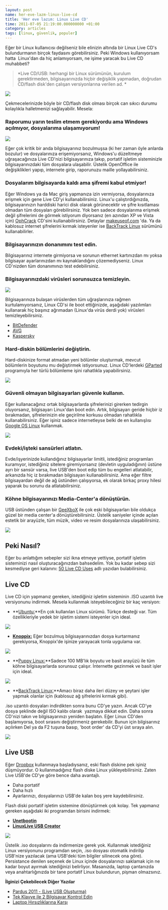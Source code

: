 ```yaml
--- 
layout: post 
name: her-eve-lazm-linux-live-cd 
title: 'Her eve lazım: Linux Live CD' 
time: 2011-07-05 21:19:00.000000000 +01:00 
category: articles
tags: [linux, güvenlik, populer]
---
```

Eğer bir Linux kullanıcısı değilseniz bile elinizin altında bir Linux Live CD's bulundurmanın birçok faydasını görebilirsiniz. Peki Windows kullanıyorsam hatta  Linux'dan da hiç anlamıyorsam, ne işime yaracak bu Live CD muhabbeti?

> *Live CD/USB: herhangi bir Linux sürümünün, kurulum gerektirmeden, bilgisayarınızda hiçbir değişiklik yapmadan, doğrudan CD/flash disk'den çalışan versiyonlarına verilen ad. *

[![]({{site.url}}/images/bootable-ubuntu-usb-flash-drive.jpg)]({{site.url}}/images/bootable-ubuntu-usb-flash-drive.jpg)

Çekmecelerinizde böyle bir CD/flash disk olması birçok can sıkıcı durumu kolaylıkla halletmenizi sağlayabilir. Mesela:

### Raporumu yarın teslim etmem gerekiyordu ama Windows açılmıyor, dosyalarıma ulaşamıyorum!

[![]({{site.url}}/images/boot_error.jpg)]({{site.url}}/images/boot_error.jpg)

Eğer çok kritik bir anda bilgisayarınız bozulmuşsa (ki her zaman öyle anlarda bozulur) ve dosyalarınıza erişemiyorsanız, Windows'u düzeltmeye uğraşacağınıza Live CD'nizi bilgisayarınıza takıp, portatif işletim sisteminizle bilgisayarınızdaki tüm dosyalara ulaşabilir. Üstelik OpenOffice ile değişiklikleri yapıp, internete girip, raporunuzu maille yollayabilirsiniz.

### Dosyalarım bilgisayarda kaldı ama şifremi kabul etmiyor!

Eğer Windows ya da Mac giriş yapmanıza izin vermiyorsa, dosyalarınıza erişmek için gene Live CD'yi kullanabilirsiniz. Linux'u çalıştırdığınızda, bilgisayarınızın harddiski harici disk olarak görünecektir ve şifre kısıtlaması olmadan tüm dosyaları görebilirsiniz.
Yok ben sadece dosyalarıma erişmek değil şifrelerimi de görmek istiyorum diyorsanız (en azından XP ve Vista için) [OphCrack](http://ophcrack.sourceforge.net/) CD'sini kullanabilirsiniz. Detaylar [makeuseof.com](http://www.makeuseof.com/tag/hack-windows-passwords-with-ophcrack/) 'da. Ya da kablosuz internet şifrelerini kırmak isteyenler ise [BackTrack Linux](http://www.backtrack-linux.org/) sürümünü kullanabilirler.

### Bilgisayarınızın donanımını test edin.

Bilgisayarınız internete girmiyorsa ve sorunun ethernet kartınızdan mı yoksa bilgisayar ayarlarınızdan mı kaynaklandığını çözemediyseniz. Linux CD'nizden tüm donanımınızı test edebilirsiniz.

### Bilgisayarınızdaki virüsleri sorunsuzca temizleyin. 

[![]({{site.url}}/images/virus-laptop-02.jpg)]({{site.url}}/images/virus-laptop-02.jpg)

Bilgisayarınıza bulaşan virüslerden tüm uğraşlarınıza rağmen kurtulamıyorsanız, Linux CD'si ile boot ettiğinizde, aşağıdaki yazılımları kullanarak hiç başınız ağrımadan (Linux'da virüs derdi yok) virüsleri temizleyebilirsiniz.

-   [BitDefender](http://www.makeuseof.com/tag/bitdefender-rescue-cd-removes-viruses-fails/)
-   [AVG](http://www.avg.com/us-en/226386)
-   [Kaspersky](http://www.makeuseof.com/tag/kaspersky-rescue-disk-saves-reinstalling-windows/)

### Hard-diskin bölümlerini değiştirin.

Hard-diskinize format atmadan yeni bölümler oluşturmak, mevcut bölümlerin boyutunu mu değiştirmek istiyorsunuz. Linux CD'lerdeki [GParted](http://www.makeuseof.com/tag/kaspersky-rescue-disk-saves-reinstalling-windows/) programıyla her türlü bölümleme işini rahatlıkla yapabilirsiniz.

[![]({{site.url}}/images/gparted.png)]({{site.url}}/images/gparted.png)

### Güvenli olmayan bilgisayarları güvenle kullanın.

Eğer kullanacağınız ortak bilgisayarlarda şifrelerinizi girerken tedirgin oluyorsanız, bilgisayarı Linux'dan boot edin. Artık, bilgisayarı geride hiçbir iz bırakmadan, şifrelerinizin ele geçirilme korkusu olmadan rahatlıkla kullanabilirsiniz.
Eğer işiniz sadece internetleyse belki de en kullanışlısı [Google OS Linux](http://getchrome.eu/download.php) kullanmak.

[![]({{site.url}}/images/screenshotom.png)]({{site.url}}/images/screenshotom.png)

### Evdeki/işteki sansürleri atlatın.

Evde/işyerinizde kullandığınız bilgisayarlar limitli, istediğiniz programları kuramıyor, istediğiniz sitelere giremiyorsanız (devletin uyguladığının) üstüne ayrı bir sansür varsa, live USB'den boot edip tüm bu engelleri atlatabilir, arkanızda hiç iz bırakmadan bilgisayarı kullanabilirsiniz. Ama eğer filtre bilgisayardan değil de ağ üstünden çalışıyorsa, ek olarak birkaç proxy hilesi yaparak bu sorunu da atlatabilirsiniz.

### Köhne bilgisayarınızı Media-Center'a dönüştürün.

USB üstünden çalışan bir [GeeXboX](http://www.geexbox.org/screenshots/) ile çok eski bilgisayarları bile oldukça güzel bir media center'a dönüştürebilirsiniz. Üstelik saniyeler içinde açılan estetik bir arayüzle, tüm müzik, video ve resim dosyalarınıza ulaşabilirsiniz.

[![]({{site.url}}/images/xbmc-movies1.jpg)](http://www.geexbox.org/screenshots/)

Peki Nasıl?
-----------

Eğer bu anlattığım sebepler sizi ikna etmeye yettiyse, portatif işletim sisteminizi nasıl oluşturacağınızdan bahsedelim. Yok bu kadar sebep sizi kesmediyse geri kalanını: [50 Live CD Uses](http://www.scribd.com/doc/57464299/MakeUseOf-com-50-Live-CD-Uses) adlı yazıdan bulabilirsiniz.

Live CD
-------

Live CD için yapmanız gereken, istediğiniz işletim sisteminin .ISO uzantılı live versiyonunu indirmek. Mesela kullanmak isteyebileceğiniz bir kaç versiyon:

-   **[Ubuntu:](http://www.ubuntu.com/download/ubuntu/download)**En çok kullanılan Linux sürümü. Türkçe desteği var. Tüm özellikleriyle yedek bir işletim sistemi isteyenler için ideal.

[![](http://static.arstechnica.com/shell-windows.png)](http://www.ubuntu.com/download/ubuntu/download)

-   **[Knoppix:](http://www.knopper.net/knoppix/index-en.html)** Eğer bozulmuş bilgisayarınızdan dosya kurtarmanız gerekiyorsa, Knoppix'de işinize yarayacak tonla uygulama var.

[![](http://www.pendrivelinux.com/wp-content/uploads/knoppix11.jpg)](http://www.knopper.net/knoppix/index-en.html)

-   **[Puppy Linux:](http://puppylinux.com/)**Sadece 100 MB'lık boyutu ve basit arayüzü ile tüm köhne bilgisayarlarda sorunsuz çalışır. İnternette gezinmek ve basit işler için ideal.

[![](http://cache.lifehacker.com/assets/resources/2007/12/puppy-linux.png)](http://puppylinux.com/)

-   **[BackTrack Linux:](http://www.backtrack-linux.org/)**Amacı biraz daha ileri düzey ve şeytani işler yapmak olanlar için (kablosuz ağ şifrelerini kırmak gibi).

.iso uzantılı dosyaları indirdikten sonra bunu CD'ye yazın. Ancak CD'ye dosya şeklinde değil ISO kalıbı olarak  yazmaya dikkat edin. Daha sonra CD'nizi takın ve bilgisayarınızı yeniden başlatın. Eğer Linux CD'den başlamıyorsa, boot sırasını değiştirmeniz gerekebilir. Bunun için bilgisarınız açılırken Del ya da F2 tuşuna basıp, 'boot order' da CD'yi üst sıraya alın.

[![]({{site.url}}/images/bios.jpg)]({{site.url}}/images/bios.jpg)

Live USB
--------

Eğer [Dropbox](http://asuyatuyolar.org/2009/12/dropbox.html) kullanmaya başladıysanız, eski flash diskine pek işiniz düşmüyordur. O kullanmadığınız flash diske Linux yükleyebilirsiniz. Zaten Live USB'de CD'ye göre bence daha avantajlı.

-   Daha portatif
-   Daha hızlı
-   Ayarlarınızı, dosyalarınızı USB'de kalan boş yere kaydebilirsiniz.

Flash diski portatif işletim sistemine dönüştürmek çok kolay. Tek yapmanız gereken aşağıdaki iki programdan birisini indirmek:

-   **[Unetbootin](http://unetbootin.sourceforge.net/)**
-   **[LinuxLive USB Creator](http://www.linuxliveusb.com/en/home)**

[![](http://www.linuxliveusb.com/images/stories/screenshots/2.jpg)](http://www.linuxliveusb.com/en/home)

Üstelik .iso dosyalarını da indirmenize gerek yok. Kullanmak istediğiniz Linux versiyonunu programdan seçin, .iso dosyası otomatik indirilip USB'nize yazılacak (ama USB'deki tüm bilgiler silinecek ona göre). Persistance denilen seçenek de Linux içinde dosyalarınızı saklamak için ne kadar boyut ayırmak istediğinizi belirliyor.
Masanızda, laptop çantanızda veya anahtarlığınızda bir tane portatif Linux bulundurun, pişman olmazsınız.

**İlginizi Çekebilecek Diğer Yazılar**

-   [Pardus 2011 - (Live USB Oluşturma)](http://asuyatuyolar.org/2011/01/pardus-2011-ckt.html)
-   [Tek Klavye ile 2 Bilgisayar Kontrol Edin](http://asuyatuyolar.org/2011/04/tek-klavye-ile-iki-bilgisayar-kontrol.html)
-   [Laptop Hırsızlıklarına Karşı](http://asuyatuyolar.org/2011/04/laptop-hrszlklarna-kars.html)

